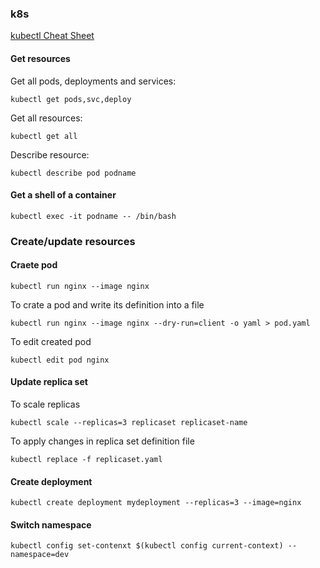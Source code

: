 ### k8s

[kubectl Cheat Sheet](https://kubernetes.io/docs/reference/kubectl/cheatsheet/)

#### Get resources
Get all pods, deployments and services:
```
kubectl get pods,svc,deploy
```

Get all resources:
```
kubectl get all
```

Describe resource:
```
kubectl describe pod podname
```

#### Get a shell of a container 
```
kubectl exec -it podname -- /bin/bash
```

### Create/update resources

#### Craete pod
```
kubectl run nginx --image nginx
```
To crate a pod and write its definition into a file
```
kubectl run nginx --image nginx --dry-run=client -o yaml > pod.yaml
```
To edit created pod
```
kubectl edit pod nginx
```

#### Update replica set
To scale replicas
```
kubectl scale --replicas=3 replicaset replicaset-name
```
To apply changes in replica set definition file
```
kubectl replace -f replicaset.yaml
```

#### Create deployment
```
kubectl create deployment mydeployment --replicas=3 --image=nginx
```

#### Switch namespace
```
kubectl config set-contenxt $(kubectl config current-context) --namespace=dev
```
